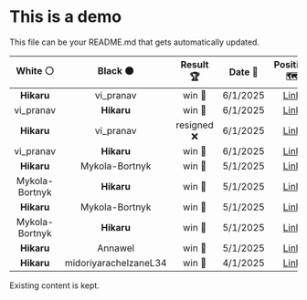 # This is a demo

This file can be your README.md that gets automatically updated.

<!--START_SECTION:chessStats-->
<!-- Automatically generated with https://github.com/Balastrong/chess-stats-action -->

| White ⚪ | Black ⚫ | Result 🏆 | Date 📅 | Position 🗺️ |
|:---:|:---:|:---:|:---:|:---:|
| **Hikaru** | vi_pranav | win 🥇 | 6/1/2025 | <a href="http://www.ee.unb.ca/cgi-bin/tervo/fen.pl?select=2rq1rk1/5p2/2n1N1pb/pp1Np2P/4P1p1/1PP2P2/PB1Q4/1K1R3R b - -">Link</a> |
| vi_pranav | **Hikaru** | win 🥇 | 6/1/2025 | <a href="http://www.ee.unb.ca/cgi-bin/tervo/fen.pl?select=8/5pk1/3p2p1/1q1Pp2p/4Pb2/7P/4RPP1/1r3QNK w - -">Link</a> |
| **Hikaru** | vi_pranav | resigned ❌ | 6/1/2025 | <a href="http://www.ee.unb.ca/cgi-bin/tervo/fen.pl?select=8/1kp3P1/1pbq4/5Q2/8/p2P4/5N2/6K1 b - -">Link</a> |
| vi_pranav | **Hikaru** | win 🥇 | 6/1/2025 | <a href="http://www.ee.unb.ca/cgi-bin/tervo/fen.pl?select=8/pb2kpp1/4p3/2p5/BP3q2/b5NP/5P1K/5Q2 w - -">Link</a> |
| **Hikaru** | Mykola-Bortnyk | win 🥇 | 5/1/2025 | <a href="http://www.ee.unb.ca/cgi-bin/tervo/fen.pl?select=8/8/8/8/4K3/5R2/6k1/8 b - -">Link</a> |
| Mykola-Bortnyk | **Hikaru** | win 🥇 | 5/1/2025 | <a href="http://www.ee.unb.ca/cgi-bin/tervo/fen.pl?select=8/p7/1p1B4/3P1k1B/2P1nP2/r7/3K4/8 w - -">Link</a> |
| **Hikaru** | Mykola-Bortnyk | win 🥇 | 5/1/2025 | <a href="http://www.ee.unb.ca/cgi-bin/tervo/fen.pl?select=8/p6k/5Q2/qpP5/8/bP3PPb/P3K2P/R7 b - -">Link</a> |
| Mykola-Bortnyk | **Hikaru** | win 🥇 | 5/1/2025 | <a href="http://www.ee.unb.ca/cgi-bin/tervo/fen.pl?select=8/5p2/5P2/1P4P1/6N1/2k5/4p3/2K5 w - -">Link</a> |
| **Hikaru** | Annawel | win 🥇 | 5/1/2025 | <a href="http://www.ee.unb.ca/cgi-bin/tervo/fen.pl?select=6Q1/1P3p2/2p5/2b2qk1/8/1PB4R/P4rP1/3R3K b - -">Link</a> |
| **Hikaru** | midoriyarachelzaneL34 | win 🥇 | 4/1/2025 | <a href="http://www.ee.unb.ca/cgi-bin/tervo/fen.pl?select=3B4/5k2/7p/8/8/1p3p1P/1P1K4/8 b - -">Link</a> |

<!--END_SECTION:chessStats-->

Existing content is kept.
